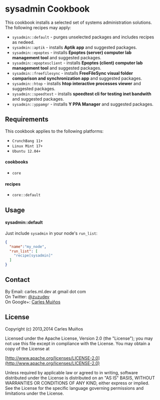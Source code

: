 # sysadmin Cookbook

This cookbook installs a selected set of systems administration solutions.
The following recipes may apply:

- `sysadmin::default`       - purges unselected packages and includes recipes as nedeed.
- `sysadmin::aptik`         - installs __Aptik app__ and suggested packages.
- `sysadmin::epoptes`       - installs __Epoptes (server) computer lab management tool__ and suggested packages.
- `sysadmin::epoptesclient` - installs __Epoptes (client) computer lab management tool__ and suggested packages.
- `sysadmin::freefilesync`  - installs __FreeFileSync visual folder comparison and synchronization app__ and suggested packages.
- `sysadmin::htop`          - installs __htop interactive processes viewer__ and suggested packages.
- `sysadmin::speedtest`     - installs __speedtest cli for testing inet bandwith__ and suggested packages.
- `sysadmin::yppamgr`       - installs __Y PPA Manager__ and suggested packages.


## Requirements

This cookbook applies to the following platforms:  
- `CrunchBang 11+`
- `Linux Mint 17+`
- `Ubuntu 12.04+`

#### cookbooks
- `core`

#### recipes
- `core::default`


## Usage

#### sysadmin::default
Just include `sysadmin` in your node's `run_list`:

```json
{
  "name":"my_node",
  "run_list": [
    "recipe[sysadmin]"
  ]
}
```


## Contact

By Email:   carles.ml.dev at gmail dot com  
On Twitter: [@zuzudev](https://twitter.com/zuzudev)  
On Google+: [Carles Muiños](https://plus.google.com/109480759201585988691)


## License

Copyright (c) 2013,2014 Carles Muiños

Licensed under the Apache License, Version 2.0 (the "License");
you may not use this file except in compliance with the License.
You may obtain a copy of the License at

[http://www.apache.org/licenses/LICENSE-2.0](http://www.apache.org/licenses/LICENSE-2.0)

Unless required by applicable law or agreed to in writing, software
distributed under the License is distributed on an "AS IS" BASIS,
WITHOUT WARRANTIES OR CONDITIONS OF ANY KIND, either express or implied.
See the License for the specific language governing permissions and
limitations under the License.

